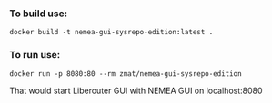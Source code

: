 ### To build use:
```
docker build -t nemea-gui-sysrepo-edition:latest .
```

### To run use:
```
docker run -p 8080:80 --rm zmat/nemea-gui-sysrepo-edition
```
That would start Liberouter GUI with NEMEA GUI on localhost:8080
